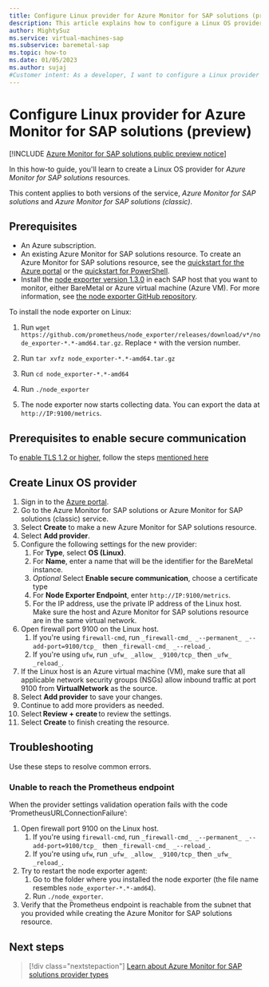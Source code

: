 ```yaml
---
title: Configure Linux provider for Azure Monitor for SAP solutions (preview)
description: This article explains how to configure a Linux OS provider for Azure Monitor for SAP solutions.
author: MightySuz
ms.service: virtual-machines-sap
ms.subservice: baremetal-sap
ms.topic: how-to
ms.date: 01/05/2023
ms.author: sujaj
#Customer intent: As a developer, I want to configure a Linux provider so that I can use Azure Monitor for SAP solutions for monitoring.
---
```

# Configure Linux provider for Azure Monitor for SAP solutions (preview)

[!INCLUDE [Azure Monitor for SAP solutions public preview notice](./includes/preview-azure-monitor.md)]

In this how-to guide, you'll learn to create a Linux OS provider for *Azure Monitor for SAP solutions* resources.

This content applies to both versions of the service, *Azure Monitor for SAP solutions* and *Azure Monitor for SAP solutions (classic)*.

## Prerequisites

- An Azure subscription.
- An existing Azure Monitor for SAP solutions resource. To create an Azure Monitor for SAP solutions resource, see the [quickstart for the Azure portal](azure-monitor-sap-quickstart.md) or the [quickstart for PowerShell](azure-monitor-sap-quickstart-powershell.md).
- Install the [node exporter version 1.3.0](https://prometheus.io/download/#node_exporter) in each SAP host that you want to monitor, either BareMetal or Azure virtual machine (Azure VM). For more information, see [the node exporter GitHub repository](https://github.com/prometheus/node_exporter).

To install the node exporter on Linux:

1. Run `wget https://github.com/prometheus/node_exporter/releases/download/v*/node_exporter-*.*-amd64.tar.gz`. Replace `*` with the version number.

1. Run `tar xvfz node_exporter-*.*-amd64.tar.gz`

1. Run `cd node_exporter-*.*-amd64`

1. Run `./node_exporter`

1. The node exporter now starts collecting data. You can export the data at `http://IP:9100/metrics`.

## Prerequisites to enable secure communication

To [enable TLS 1.2 or higher](https://learn.microsoft.com/en-us/azure/virtual-machines/workloads/sap/enable-tls-azure-monitor-sap-solutions), follow the steps [mentioned here](https://prometheus.io/docs/guides/tls-encryption/)

## Create Linux OS provider

1. Sign in to the [Azure portal](https://portal.azure.com).
1. Go to the Azure Monitor for SAP solutions or Azure Monitor for SAP solutions (classic) service.
1. Select **Create** to make a new Azure Monitor for SAP solutions resource.
1. Select **Add provider**.
1. Configure the following settings for the new provider:
    1. For **Type**, select **OS (Linux)**.
    1. For **Name**, enter a name that will be the identifier for the BareMetal instance.
    1. *Optional* Select **Enable secure communication**, choose a certificate type
    1. For **Node Exporter Endpoint**, enter `http://IP:9100/metrics`.
    1. For the IP address, use the private IP address of the Linux host. Make sure the host and Azure Monitor for SAP solutions resource are in the same virtual network.
1. Open firewall port 9100 on the Linux host.
    1. If you're using `firewall-cmd`, run `_firewall-cmd_ _--permanent_ _--add-port=9100/tcp_ ` then `_firewall-cmd_ _--reload_`.
    1. If you're using `ufw`, run `_ufw_ _allow_ _9100/tcp_` then `_ufw_ _reload_`.
1. If the Linux host is an Azure virtual machine (VM), make sure that all applicable network security groups (NSGs) allow inbound traffic at port 9100 from **VirtualNetwork** as the source.
1. Select **Add provider** to save your changes.
1. Continue to add more providers as needed.
1. Select **Review + create** to review the settings.
1. Select **Create** to finish creating the resource.

## Troubleshooting

Use these steps to resolve common errors.

### Unable to reach the Prometheus endpoint

When the provider settings validation operation fails with the code ‘PrometheusURLConnectionFailure’:

1. Open firewall port 9100 on the Linux host.
    1. If you're using `firewall-cmd`, run `_firewall-cmd_ _--permanent_ _--add-port=9100/tcp_ ` then `_firewall-cmd_ _--reload_`.
    1. If you're using `ufw`, run `_ufw_ _allow_ _9100/tcp_` then `_ufw_ _reload_`.
1. Try to restart the node exporter agent:
    1. Go to the folder where you installed the node exporter (the file name resembles `node_exporter-*.*-amd64`).
    1. Run `./node_exporter`.
1. Verify that the Prometheus endpoint is reachable from the subnet that you provided while creating the Azure Monitor for SAP solutions resource.

## Next steps

> [!div class="nextstepaction"]
> [Learn about Azure Monitor for SAP solutions provider types](azure-monitor-providers.md)
